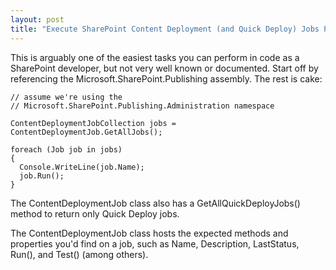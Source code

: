 ```yaml
---
layout: post
title: "Execute SharePoint Content Deployment (and Quick Deploy) Jobs Programmatically"
---
```


<p>This is arguably one of the easiest tasks you can perform in code as a SharePoint developer, but not very well known or documented.  Start off by referencing the Microsoft.SharePoint.Publishing assembly.  The rest is cake:</p>
  
	// assume we're using the
	// Microsoft.SharePoint.Publishing.Administration namespace

	ContentDeploymentJobCollection jobs = ContentDeploymentJob.GetAllJobs();

	foreach (Job job in jobs)
	{
	  Console.WriteLine(job.Name);
	  job.Run();
	}

<p>The ContentDeploymentJob class also has a GetAllQuickDeployJobs() method to return only Quick Deploy jobs.</p>
  
<p>The ContentDeploymentJob class hosts the expected methods and properties you'd find on a job, such as Name, Description, LastStatus, Run(), and Test() (among others).</p>


